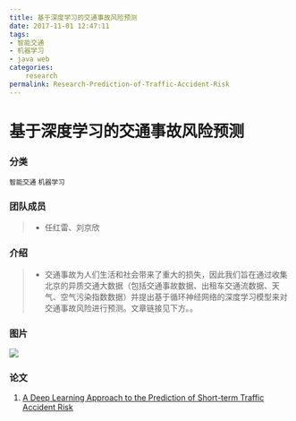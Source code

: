 ```yaml
---
title: 基于深度学习的交通事故风险预测
date: 2017-11-01 12:47:11
tags:
- 智能交通
- 机器学习
- java web
categories:
    research
permalink: Research-Prediction-of-Traffic-Accident-Risk
---
```

# 基于深度学习的交通事故风险预测

### 分类

`智能交通` `机器学习`
### 团队成员

>* 任红雷、刘京欣

### 介绍

>* 交通事故为人们生活和社会带来了重大的损失，因此我们旨在通过收集北京的异质交通大数据（包括交通事故数据、出租车交通流数据、天气、空气污染指数数据）并提出基于循环神经网络的深度学习模型来对交通事故风险进行预测。文章链接见下方。。

### 图片
![](http://image.kbiao.me/17-10-30/45797255.jpg)


### 论文
1. [A Deep Learning Approach to the Prediction of
Short-term Traffic Accident Risk](http://oyq2ejkim.bkt.clouddn.com/accident.pdf)

